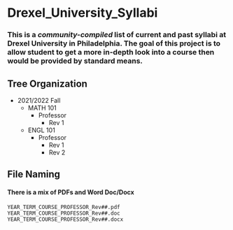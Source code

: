 # Drexel_University_Syllabi
### This is a ***community-compiled*** list of current and past syllabi at Drexel University in Philadelphia. The goal of this project is to allow student to get a more in-depth look into a course then would be provided by standard means.

<!---
The syllabi are organized by term/year => course => proffessor name => revisions (if applicable).
--->


## Tree Organization
- 2021/2022 Fall
  - MATH 101
    - Professor
      - Rev 1
  - ENGL 101
    - Professor
      - Rev 1
      - Rev 2
  <!---
  - ENGL 231
    - Professor
      - Rev 1
  --->

## File Naming
#### There is a mix of PDFs and Word Doc/Docx
    YEAR_TERM_COURSE_PROFESSOR_Rev##.pdf
    YEAR_TERM_COURSE_PROFESSOR_Rev##.doc
    YEAR_TERM_COURSE_PROFESSOR_Rev##.docx
